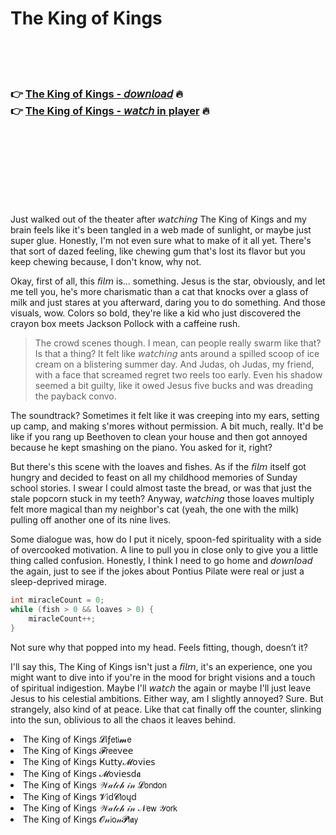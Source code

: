 <h1>The King of Kings</h1>

<br><br><br>

<h3>👉 <a href="https://Alfredos-nsanescorbu1978.github.io/qfpzvrychs/">The King of Kings - 𝘥𝘰𝘸𝘯𝘭𝘰𝘢𝘥</a> 🔥<br>
👉 <a href="https://Alfredos-nsanescorbu1978.github.io/qfpzvrychs/">The King of Kings - 𝘸𝘢𝘵𝘤𝘩 in player</a> 🔥
</h3>



<br><br><br><br><br><br><br>


Just walked out of the theater after 𝘸𝘢𝘵𝘤𝘩𝘪𝘯𝘨 The King of Kings and my brain feels like it's been tangled in a web made of sunlight, or maybe just super glue. Honestly, I'm not even sure what to make of it all yet. There's that sort of dazed feeling, like chewing gum that's lost its flavor but you keep chewing because, I don't know, why not.

Okay, first of all, this 𝘧𝘪𝘭𝘮 is... something. Jesus is the star, obviously, and let me tell you, he's more charismatic than a cat that knocks over a glass of milk and just stares at you afterward, daring you to do something. And those visuals, wow. Colors so bold, they're like a kid who just discovered the crayon box meets Jackson Pollock with a caffeine rush.

>The crowd scenes though. I mean, can people really swarm like that? Is that a thing? It felt like 𝘸𝘢𝘵𝘤𝘩𝘪𝘯𝘨 ants around a spilled scoop of ice cream on a blistering summer day. And Judas, oh Judas, my friend, with a face that screamed regret two reels too early. Even his shadow seemed a bit guilty, like it owed Jesus five bucks and was dreading the payback convo.

The soundtrack? Sometimes it felt like it was creeping into my ears, setting up camp, and making s'mores without permission. A bit much, really. It'd be like if you rang up Beethoven to clean your house and then got annoyed because he kept smashing on the piano. You asked for it, right?

But there's this scene with the loaves and fishes. As if the 𝘧𝘪𝘭𝘮 itself got hungry and decided to feast on all my childhood memories of Sunday school stories. I swear I could almost taste the bread, or was that just the stale popcorn stuck in my teeth? Anyway, 𝘸𝘢𝘵𝘤𝘩𝘪𝘯𝘨 those loaves multiply felt more magical than my neighbor's cat (yeah, the one with the milk) pulling off another one of its nine lives.

Some dialogue was, how do I put it nicely, spoon-fed spirituality with a side of overcooked motivation. A line to pull you in close only to give you a little thing called confusion. Honestly, I think I need to go home and 𝘥𝘰𝘸𝘯𝘭𝘰𝘢𝘥 the   again, just to see if the jokes about Pontius Pilate were real or just a sleep-deprived mirage.

```c
int miracleCount = 0;
while (fish > 0 && loaves > 0) {
    miracleCount++;
}
```

Not sure why that popped into my head. Feels fitting, though, doesn’t it?

I'll say this, The King of Kings isn't just a 𝘧𝘪𝘭𝘮, it's an experience, one you might want to dive into if you're in the mood for bright visions and a touch of spiritual indigestion. Maybe I'll 𝘸𝘢𝘵𝘤𝘩 the   again or maybe I'll just leave Jesus to his celestial ambitions. Either way, am I slightly annoyed? Sure. But strangely, also kind of at peace. Like that cat finally off the counter, slinking into the sun, oblivious to all the chaos it leaves behind.

<li>The King of Kings 𝓛𝗂ƒ𝖾𝗍𝗂𝓶𝖾</li>
<li>The King of Kings 𝓕𝗋𝖾𝖾ν𝖾𝖾</li>
<li>The King of Kings Ҝ𝗎𝗍𝗍𝗒𝓜𝗈ν𝗂𝖾𝗌</li>
<li>The King of Kings 𝓜𝗈ν𝗂𝖾𝗌ԁ𝖆</li>
<li>The King of Kings 𝒲𝒶𝓉𝒸𝒽 𝒾𝓃 𝓛𝗈𝗇𝖽𝗈𝗇</li>
<li>The King of Kings 𝓥𝗂ԁ𝓒𝗅𝗈ųԁ</li>
<li>The King of Kings 𝒲𝒶𝓉𝒸𝒽 𝒾𝓃 𝒩𝖾𝗐 𝒴𝗈𝗋𝗄</li>
<li>The King of Kings 𝓞𝓃𝗂𝗈𝓃𝓟𝗅𝖆𝗒</li>
